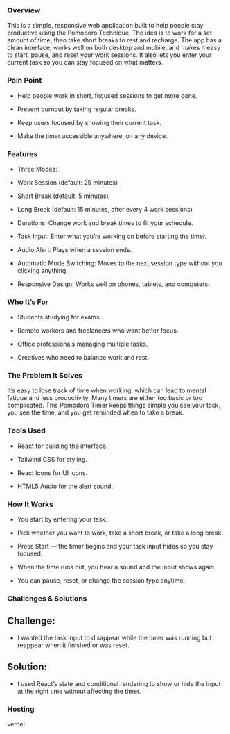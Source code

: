 ### Overview
This is a simple, responsive web application built to help people stay productive using the Pomodoro Technique. The idea is to work for a set amount of time, then take short breaks to rest and recharge.
The app has a clean interface, works well on both desktop and mobile, and makes it easy to start, pause, and reset your work sessions. It also lets you enter your current task so you can stay focused on what matters.

### Pain Point
- Help people work in short, focused sessions to get more done.


- Prevent burnout by taking regular breaks.


- Keep users focused by showing their current task.


- Make the timer accessible anywhere, on any device.



### Features
- Three Modes:


- Work Session (default: 25 minutes)


- Short Break (default: 5 minutes)


- Long Break (default: 15 minutes, after every 4 work sessions)


- Durations: Change work and break times to fit your schedule.


- Task Input: Enter what you’re working on before starting the timer.


- Audio Alert: Plays when a session ends.


- Automatic Mode Switching: Moves to the next session type without you clicking anything.


- Responsive Design: Works well on phones, tablets, and computers.



### Who It’s For
- Students studying for exams.


- Remote workers and freelancers who want better focus.


- Office professionals managing multiple tasks.


- Creatives who need to balance work and rest.



### The Problem It Solves
It’s easy to lose track of time when working, which can lead to mental fatigue and less productivity. Many timers are either too basic or too complicated.
This Pomodoro Timer keeps things simple  you see your task, you see the time, and you get reminded when to take a break.

### Tools Used
- React for building the interface.


- Tailwind CSS for styling.


- React Icons for UI icons.


- HTML5 Audio for the alert sound.



### How It Works
- You start by entering your task.


- Pick whether you want to work, take a short break, or take a long break.


- Press Start — the timer begins and your task input hides so you stay focused.


- When the time runs out, you hear a sound and the input shows again.


- You can pause, reset, or change the session type anytime.




### Challenges & Solutions
## Challenge: 
- I wanted the task input to disappear while the timer was running but reappear when it finished or was reset.
 ## Solution: 
 - I used React’s state and conditional rendering to show or hide the input at the right time without affecting the timer.

### Hosting
vercel

